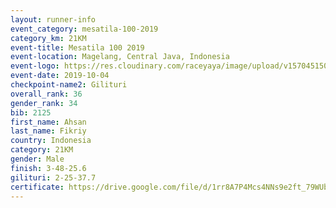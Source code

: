 ```yaml
---
layout: runner-info 
event_category: mesatila-100-2019 
category_km: 21KM 
event-title: Mesatila 100 2019 
event-location: Magelang, Central Java, Indonesia 
event-logo: https://res.cloudinary.com/raceyaya/image/upload/v1570451507/logo/mesastila100_jin7bl.jpg 
event-date: 2019-10-04 
checkpoint-name2: Gilituri 
overall_rank: 36
gender_rank: 34
bib: 2125
first_name: Ahsan
last_name: Fikriy
country: Indonesia
category: 21KM
gender: Male
finish: 3-48-25.6
gilituri: 2-25-37.7
certificate: https://drive.google.com/file/d/1rr8A7P4Mcs4NNs9e2ft_79WUbJE6K_oj/view?usp=sharing
---
```

